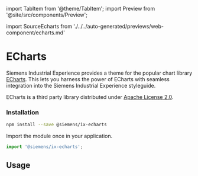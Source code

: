 import TabItem from '@theme/TabItem';
import Preview from '@site/src/components/Preview';

import SourceEcharts from './../../auto-generated/previews/web-component/echarts.md'

# ECharts

Siemens Industrial Experience provides a theme for the popular chart library [ECharts](https://echarts.apache.org/handbook/en/get-started).
This lets you harness the power of ECharts with seamless integration into the Siemens Industrial Experience styleguide.

<div className="siemens-brand-section">

ECharts is a third party library distributed under [Apache License 2.0](https://www.apache.org/licenses).

</div>

### Installation

```sh
npm install --save @siemens/ix-echarts
```

Import the module once in your application.

```typescript
import '@siemens/ix-echarts';
```

## Usage

<Preview name="echarts" height="42rem">
  <TabItem value="javascript">
    <SourceEcharts />
  </TabItem>
</Preview>
